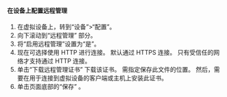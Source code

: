 
#### <a name="to-configure-remote-management-on-the-device"></a>在设备上配置远程管理
1. 在虚拟设备上，转到“设备”>“配置”。
2. 向下滚动到“远程管理”  部分。
3. 将“启用远程管理”设置为“是”。
4. 现在可选择使用 HTTP 进行连接。 默认通过 HTTPS 连接。 只有受信任的网络才支持通过 HTTP 连接。
5. 单击“下载远程管理证书”  下载该证书。 需指定保存此文件的位置。 然后，需要在用于连接到虚拟设备的客户端或主机上安装此证书。
6. 单击页面底部的“保存”  。

